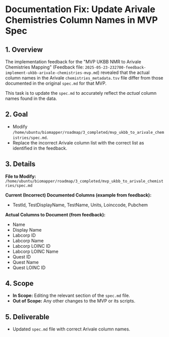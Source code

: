 # Documentation Fix: Update Arivale Chemistries Column Names in MVP Spec

## 1. Overview

The implementation feedback for the "MVP UKBB NMR to Arivale Chemistries Mapping" (Feedback file: `2025-05-23-232700-feedback-implement-ukbb-arivale-chemistries-mvp.md`) revealed that the actual column names in the Arivale `chemistries_metadata.tsv` file differ from those documented in the original `spec.md` for that MVP.

This task is to update the `spec.md` to accurately reflect the *actual* column names found in the data.

## 2. Goal

*   Modify `/home/ubuntu/biomapper/roadmap/3_completed/mvp_ukbb_to_arivale_chemistries/spec.md`.
*   Replace the incorrect Arivale column list with the correct list as identified in the feedback.

## 3. Details

**File to Modify:** `/home/ubuntu/biomapper/roadmap/3_completed/mvp_ukbb_to_arivale_chemistries/spec.md`

**Current (Incorrect) Documented Columns (example from feedback):**
*   TestId, TestDisplayName, TestName, Units, Loinccode, Pubchem

**Actual Columns to Document (from feedback):**
*   Name
*   Display Name
*   Labcorp ID
*   Labcorp Name
*   Labcorp LOINC ID
*   Labcorp LOINC Name
*   Quest ID
*   Quest Name
*   Quest LOINC ID

## 4. Scope

*   **In Scope:** Editing the relevant section of the `spec.md` file.
*   **Out of Scope:** Any other changes to the MVP or its scripts.

## 5. Deliverable
*   Updated `spec.md` file with correct Arivale column names.
